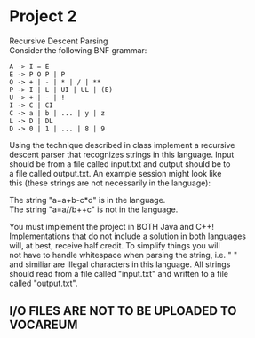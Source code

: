 # Project 2

Recursive Descent Parsing\
Consider the following BNF grammar:

```
A -> I = E
E -> P O P | P
O -> + | - | * | / | **
P -> I | L | UI | UL | (E)
U -> + | - | !
I -> C | CI
C -> a | b | ... | y | z
L -> D | DL
D -> 0 | 1 | ... | 8 | 9
```
        
Using the technique described in class implement a recursive\
descent parser that recognizes strings in this language. Input\
should be from a file called input.txt and output should be to\
a file called output.txt. An example session might look like\
this (these strings are not necessarily in the language):

The string "a=a+b-c*d" is in the language.\
The string "a=a//b++c" is not in the language.
        
You must implement the project in BOTH Java and C++!\
Implementations that do not include a solution in both languages\
will, at best, receive half credit. To simplify things you will\
not have to handle whitespace when parsing the string, i.e. " "\
and similiar are illegal characters in this language. All strings\
should read from a file called "input.txt" and written to a file\
called "output.txt".

## I/O FILES ARE NOT TO BE UPLOADED TO VOCAREUM